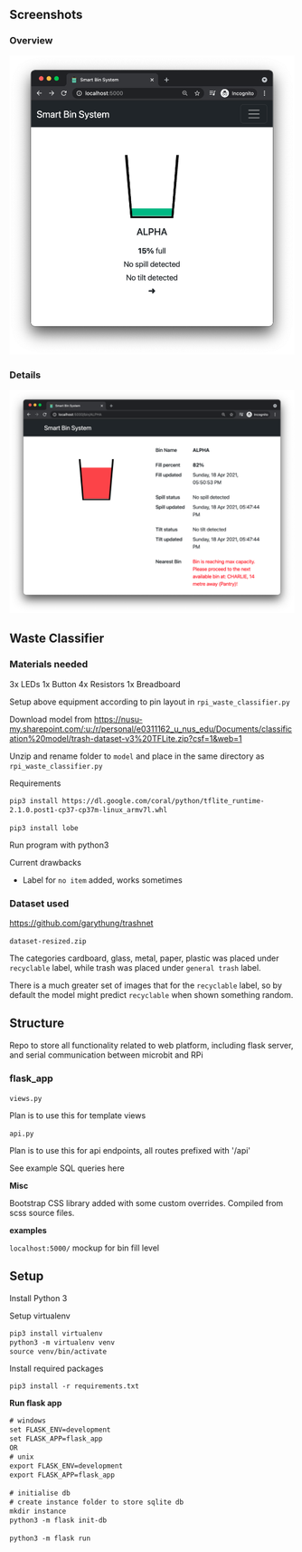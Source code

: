 ## Screenshots

### Overview

![overview](screenshots/overview.png)

### Details

![details](screenshots/details.png)

## Waste Classifier

### Materials needed

3x LEDs
1x Button
4x Resistors
1x Breadboard

Setup above equipment according to pin layout in `rpi_waste_classifier.py`

Download model from https://nusu-my.sharepoint.com/:u:/r/personal/e0311162_u_nus_edu/Documents/classification%20model/trash-dataset-v3%20TFLite.zip?csf=1&web=1

Unzip and rename folder to `model` and place in the same directory as `rpi_waste_classifier.py`

Requirements

```
pip3 install https://dl.google.com/coral/python/tflite_runtime-2.1.0.post1-cp37-cp37m-linux_armv7l.whl

pip3 install lobe
```

Run program with python3

Current drawbacks

- Label for `no item` added, works sometimes

### Dataset used

https://github.com/garythung/trashnet

`dataset-resized.zip`

The categories cardboard, glass, metal, paper, plastic was placed under `recyclable` label, while trash was placed under `general trash` label.

There is a much greater set of images that for the `recyclable` label, so by default the model might predict `recyclable` when shown something random.

## Structure

Repo to store all functionality related to web platform, including flask server, and serial communication between microbit and RPi

### flask_app

`views.py`

Plan is to use this for template views

`api.py`

Plan is to use this for api endpoints, all routes prefixed with '/api'

See example SQL queries here

**Misc**

Bootstrap CSS library added with some custom overrides. Compiled from scss source files.

**examples**

`localhost:5000/` mockup for bin fill level

## Setup

Install Python 3

Setup virtualenv

```
pip3 install virtualenv
python3 -m virtualenv venv
source venv/bin/activate
```

Install required packages

```
pip3 install -r requirements.txt
```

**Run flask app**

```
# windows
set FLASK_ENV=development
set FLASK_APP=flask_app
OR
# unix
export FLASK_ENV=development
export FLASK_APP=flask_app

# initialise db
# create instance folder to store sqlite db
mkdir instance
python3 -m flask init-db

python3 -m flask run
```
